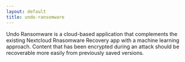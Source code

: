 ```yaml
---
layout: default
title: undo-ransomware
---
```


Undo Ransomware is a cloud-based application that complements the existing Nextcloud Rnasomware Recovery app with a machine learning approach. Content that has been encrypted during an attack should be recoverable more easily from previously saved versions.

